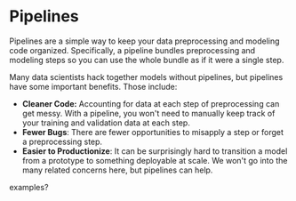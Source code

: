 # Pipelines

Pipelines are a simple way to keep your data preprocessing and modeling code organized. Specifically, a pipeline bundles preprocessing and modeling steps so you can use the whole bundle as if it were a single step.

Many data scientists hack together models without pipelines, but pipelines have some important benefits. Those include:

* **Cleaner Code:** Accounting for data at each step of preprocessing can get messy. With a pipeline, you won't need to manually keep track of your training and validation data at each step.
* **Fewer Bugs**: There are fewer opportunities to misapply a step or forget a preprocessing step.
* **Easier to Productionize**: It can be surprisingly hard to transition a model from a prototype to something deployable at scale. We won't go into the many related concerns here, but pipelines can help.

examples?